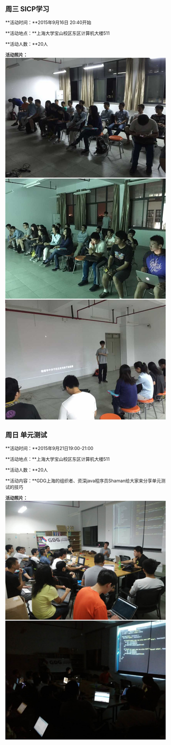 周三 SICP学习
---
**活动时间：**2015年9月16日 20:40开始

**活动地点：**上海大学宝山校区东区计算机大楼511

**活动人数：**20人

**活动照片：**
![2015-Autumn-W3-SICP](./photos/w3-sicp-1.jpg)
![2015-Autumn-W3-SICP](./photos/w3-sicp-2.jpg)
![2015-Autumn-W3-SICP](./photos/w3-sicp-3.jpg)

周日 单元测试
---
**活动时间：**2015年9月21日19:00-21:00

**活动地点：**上海大学宝山校区东区计算机大楼511

**活动人数：**20人

**活动内容：**GDG上海的组织者、资深java程序员Shaman给大家来分享单元测试的技巧

**活动照片：**
![2015-Autumn-W3-单元测试](./photos/w3-unit-test-1.jpg)
![2015-Autumn-W3-单元测试](./photos/w3-unit-test-2.jpg)
